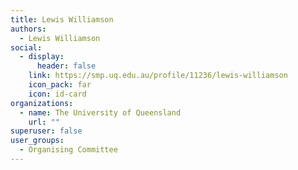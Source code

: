 ```yaml
---
title: Lewis Williamson
authors:
  - Lewis Williamson
social:
  - display:
      header: false
    link: https://smp.uq.edu.au/profile/11236/lewis-williamson
    icon_pack: far
    icon: id-card
organizations:
  - name: The University of Queensland
    url: ""
superuser: false
user_groups:
  - Organising Committee
---
```

